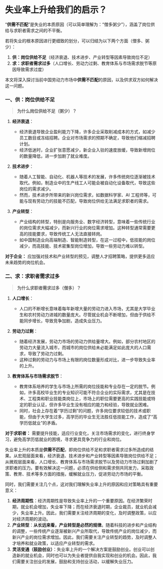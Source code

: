 # 失业率上升给我们的启示？

“**供需不匹配**”是失业的本质原因（可以简单理解为：“僧多粥少”），涵盖了岗位供给与求职者需求之间的不平衡。

若将失业的根本原因进行更细致的划分，可以归结为以下两个方面（僧多、粥少）：

1. **供：岗位供给不足**（经济衰退、技术进步、产业转型等因素导致岗位不足）
2. **求：求职者需求过多**（人口增长、劳动力过剩、教育体系与市场需求脱节等原因导致需求过度）

本文将深入探讨当前中国劳动力市场中**供需不匹配**的原因，以及供求双方如何解决这一问题。

### 一、供：岗位供给不足

> **为什么岗位供给不足（粥少）？**

1. **经济衰退**：

   - 经济衰退导致企业盈利能力下降，许多企业采取削减成本的方式，如减少员工数目或冻结招聘。企业对市场需求的预期不确定，导致他们缩减招聘计划。
   - 经济低迷时，企业扩张意愿减少，新企业入驻的速度放缓，导致新增岗位的数量降低，进一步加剧了就业难度。

2. **技术进步**：

   - 随着人工智能、自动化、机器人等技术的发展，许多传统岗位逐渐被技术取代。例如，制造业中的生产线工人可能会被自动化设备取代，导致这些岗位的需求减少。
   - 然而，技术进步所带来的新兴岗位需求，如数据科学家、AI 工程师等，可能与现有劳动力的技能不匹配，导致岗位供给无法满足求职者的需求。

3. **产业转型**：

   - 产业结构的转型，特别是向服务业、数字经济转型，意味着一些传统行业的岗位需求大幅减少，而新兴行业的岗位需求增加。这种转型通常需要更高的技能要求，导致传统工人无法直接转岗。
   - 如中国制造业向高端制造、智能制造转型，在这一过程中，低技能的岗位减少，而高技能、技术密集型岗位增加，导致一些劳动力难以转型。

**对于企业：** 应加强对技术和产业转型的预见，调整人才招聘策略，提供更多适应未来趋势的岗位机会。

### 二、求：求职者需求过多

> **为什么求职者需求过多（僧多）？**

1. **人口增长**：

   - 人口的不断增长意味着每年新增大量的劳动力进入市场，尤其是大学毕业生和农村劳动力进城的数量庞大。尽管就业机会不断增加，但由于供给不能同步增长，导致竞争加剧，造成失业压力。

2. **劳动力过剩**：

   - 随着经济发展，劳动力市场的劳动力供给量增大。例如，部分农村地区的劳动力大量流入城市，而城市的岗位供给未必能满足如此庞大的人口需求，导致了劳动力过剩。
   - 这种过剩的劳动力与市场上有限的岗位数量形成对比，进一步导致失业率的上升。

3. **教育体系与市场需求脱节**：

   - 教育体系培养的学生与市场上所需的岗位技能和专业存在一定的脱节。例如，许多高校毕业生的专业知识可能不符合企业的实际需求，尤其是在技术、工程类和职业技能类岗位上，市场上的职位需要更高的实践技能或特定的职业认证，但许多毕业生没有相应的能力和经验，导致就业困难。
   - 同时，社会上存在着“学历过剩”的问题，许多岗位要求较低的技术或职能，但由于大学生过多，高学历的毕业生无法胜任低技能工作，造成了“高学历低就业”的矛盾。

**对于求职者：** 需要提升技能，适应行业变化，关注市场需求的变化，进行终身学习，避免高学历低就业的困境，寻求更具竞争力的行业和岗位。

失业率上升的本质是**供需不匹配**，即岗位供给不足和求职者需求过多所造成的结果。从宏观层面来看，经济衰退、技术进步和产业转型等因素导致岗位供给不足；从微观层面来看，人口增长、教育体系与市场需求脱节以及劳动力市场过剩加剧了求职者的压力。要有效解决这一问题，必须在供给侧和需求侧共同发力，采取政策、教育、技术等多方面的措施，缓解就业压力，促进劳动力市场的平衡。

同时，我们需要关注几个点，这对我们理解失业率上升的原因和应对策略具有重要意义：

1. **经济周期性**：经济周期性是导致失业率上升的一个重要原因。在经济繁荣时期，就业机会增加，失业率下降；而在经济衰退时期，企业裁员，就业机会减少，失业率上升。因此，我们需要关注经济周期的变化，及时调整政策，以应对经济周期的波动。
2. **产业转型**：**从长远来看，产业转型是必然的规律**。随着科技的进步和产业结构的调整，一些传统产业逐渐被新兴产业所取代，导致传统产业的岗位减少，而新兴产业的岗位需求增加。因此，我们需要关注产业转型的趋势，及时调整人才培养和就业政策，以适应产业转型的需求。
3. **灵活变通（鼓励创业）**：失业率上升的一个解决方案是鼓励创业。创业可以创造新的就业机会，同时也可以为失业者提供自我实现和创业的机会。因此，我们需要关注创业的发展，鼓励和支持创业活动，以缓解失业压力。

<!-- ## 一、宏观

## 二、中观

## 三、微观 -->
